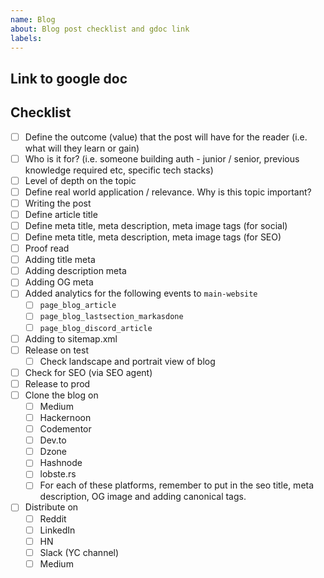 ```yaml
---
name: Blog
about: Blog post checklist and gdoc link
labels:
---
```


## Link to google doc

## Checklist

- [ ] Define the outcome (value) that the post will have for the reader (i.e. what will they learn or gain)
- [ ] Who is it for? (i.e. someone building auth - junior / senior, previous knowledge required etc, specific tech stacks)
- [ ] Level of depth on the topic
- [ ] Define real world application / relevance. Why is this topic important?
- [ ] Writing the post
- [ ] Define article title
- [ ] Define meta title, meta description, meta image tags (for social)
- [ ] Define meta title, meta description, meta image tags (for SEO)
- [ ] Proof read
- [ ] Adding title meta
- [ ] Adding description meta
- [ ] Adding OG meta
- [ ] Added analytics for the following events to `main-website`
  - [ ] `page_blog_article`
  - [ ] `page_blog_lastsection_markasdone`
  - [ ] `page_blog_discord_article`
- [ ] Adding to sitemap.xml
- [ ] Release on test
    - [ ] Check landscape and portrait view of blog 
- [ ] Check for SEO (via SEO agent)
- [ ] Release to prod
- [ ] Clone the blog on
   - [ ] Medium
   - [ ] Hackernoon
   - [ ] Codementor
   - [ ] Dev.to
   - [ ] Dzone
   - [ ] Hashnode
   - [ ] lobste.rs
   - [ ] For each of these platforms, remember to put in the seo  title, meta description, OG image and adding canonical tags. 

- [ ] Distribute on 
   - [ ] Reddit
   - [ ] LinkedIn
   - [ ] HN
   - [ ] Slack (YC channel)
   - [ ] Medium